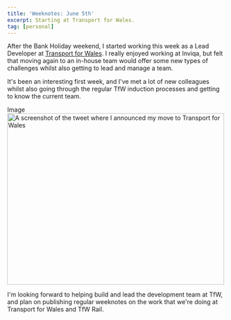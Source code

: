 ```yaml
---
title: 'Weeknotes: June 5th'
excerpt: Starting at Transport for Wales.
tag: [personal]
---
```


After the Bank Holiday weekend, I started working this week as a Lead Developer at [Transport for Wales](https://trc.cymru). I really enjoyed working at Inviqa, but felt that moving again to an in-house team would offer some new types of challenges whilst also getting to lead and manage a team.

It's been an interesting first week, and I've met a lot of new colleagues whilst also going through the regular TfW induction processes and getting to know the current team.

<article class="contextual-region media media--type-image media--view-mode-full">
  <div data-contextual-id="media:media=38:changed=1622837121&amp;langcode=en" data-contextual-token="ejvo6oFu4TEiukN8QBENoOKIcCjEKDN9uqtEq68bvW8"></div>
      
  <div class="field field--name-field-media-image field--type-image field--label-visually_hidden">
    <div class="field__label visually-hidden">Image</div>
              <div class="field__item">  <img src="/sites/default/files/2021-06/Selection_124_0.png" width="500" height="396" alt="A screenshot of the tweet where I announced my move to Transport for Wales" />

</div>
          </div>

  </article>

I'm looking forward to helping build and lead the development team at TfW, and plan on publishing regular weeknotes on the work that we're doing at Transport for Wales and TfW Rail.
